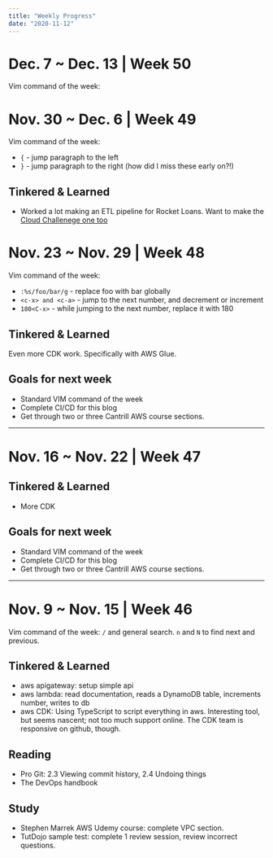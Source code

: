 ```yaml
---
title: "Weekly Progress"
date: "2020-11-12"
---
```


# Dec. 7 ~ Dec. 13 | Week 50

Vim command of the week:


# Nov. 30 ~ Dec. 6 | Week 49

Vim command of the week:

- `{` - jump paragraph to the left
- `}` - jump paragraph to the right (how did I miss these early on?!)

## Tinkered & Learned

- Worked a lot making an ETL pipeline for Rocket Loans. Want to make the [Cloud Challenege one too](https://acloudguru.com/blog/engineering/cloudguruchallenge-python-aws-etl)

# Nov. 23 ~ Nov. 29 | Week 48

Vim command of the week:

- `:%s/foo/bar/g` - replace foo with bar globally
- `<c-x> and <c-a>` - jump to the next number, and decrement or increment
- `180<C-x>` - while jumping to the next number, replace it with 180

## Tinkered & Learned

Even more CDK work. Specifically with AWS Glue.

## Goals for next week

- Standard VIM command of the week
- Complete CI/CD for this blog
- Get through two or three Cantrill AWS course sections.

---

# Nov. 16 ~ Nov. 22 | Week 47

## Tinkered & Learned

- More CDK

## Goals for next week

- Standard VIM command of the week
- Complete CI/CD for this blog
- Get through two or three Cantrill AWS course sections.

---

# Nov. 9 ~ Nov. 15 | Week 46

Vim command of the week: `/` and general search. `n` and `N` to find next and previous.

## Tinkered & Learned

- aws apigateway: setup simple api
- aws lambda: read documentation, reads a DynamoDB table, increments number, writes to db
- aws CDK: Using TypeScript to script everything in aws. Interesting tool, but seems nascent; not too much support online. The CDK team is responsive on github, though.

## Reading

- Pro Git: 2.3 Viewing commit history, 2.4 Undoing things
- The DevOps handbook

## Study

- Stephen Marrek AWS Udemy course: complete VPC section.
- TutDojo sample test: complete 1 review session, review incorrect questions.
